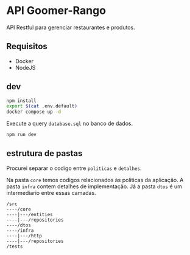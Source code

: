 # API Goomer-Rango

API Restful para gerenciar restaurantes e produtos.

## Requisitos
- Docker
- NodeJS

## dev

```bash
npm install
export $(cat .env.default)
docker compose up -d
```

Execute a query `database.sql` no banco de dados.

```bash
npm run dev
```

## estrutura de pastas

Procurei separar o codigo entre `politicas` e `detalhes`.

Na pasta `core` temos codigos relacionados às politicas da aplicação. A pasta `infra` contem detalhes de implementação. Já a pasta `dtos` é um intermediario entre essas camadas.

```
/src
----/core
----|---/entities
----|---/repositories
----/dtos
----/infra
----|---/http
----|---/repositories
/tests
```